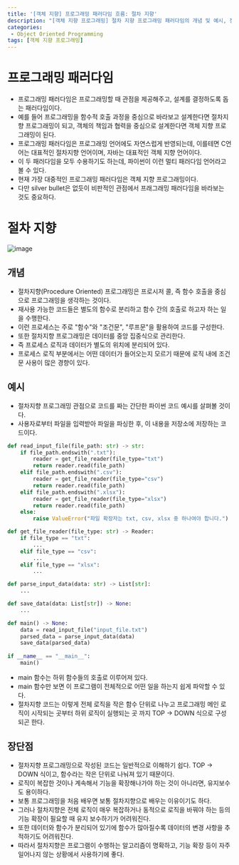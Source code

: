 ```yaml
---
title: '[객체 지향] 프로그래밍 패러다임 흐름: 절차 지향'
description: "[객체 지향 프로그래밍] 절차 지향 프로그래밍 패러다임의 개념 및 예시, 장단점"
categories:
 - Object Oriented Programming
tags: [객체 지향 프로그래밍]
---
```


# 프로그래밍 패러다임
- 프로그래밍 패러다임은 프로그래밍할 때 관점을 제공해주고, 설계를 결정하도록 돕는 패러다임이다.
- 예를 들어 프로그래밍을 함수적 호출 과정을 중심으로 바라보고 설계한다면 절차지향 프로그래밍이 되고, 객체의 책임과 협력을 중심으로 설계한다면 객체 지향 프로그래밍이 된다.
- 프로그래밍 패러다임은 프로그래밍 언어에도 자연스럽게 반영되는데, 이를테면 C언어는 대표적인 절차지향 언어이며, 자바는 대표적인 객체 지향 언어이다.
- 이 두 패러다임을 모두 수용하기도 하는데, 파이썬이 이런 멀티 패러다임 언어라고 볼 수 있다.
- 현재 가장 대중적인 프로그래밍 패러다임은 객체 지향 프로그래밍이다.
- 다만 silver bullet은 없듯이 비판적인 관점에서 프래그래밍 패러다임을 바라보는 것도 중요하다.

# 절차 지향

![image](https://user-images.githubusercontent.com/79494088/173485631-b4ec494a-4bd6-4716-8a6c-35e8de6f6bca.png)

## 개념
- 절차지향(Procedure Oriented) 프로그래밍은 프로시저 콜, 즉 함수 호출을 중심으로 프로그래밍을 생각하는 것이다.
- 재사용 가능한 코드들은 별도의 함수로 분리하고 함수 간의 호출로 하고자 하는 일을 수행한다.
- 이런 프로세스는 주로 "함수"와 "조건문", "루프문"을 활용하여 코드를 구성한다.
- 또한 절차지향 프로그래밍은 데이터를 중앙 집중식으로 관리한다.
- 즉 프로세스 로직과 데이터가 별도의 위치에 분리되어 있다.
- 프로세스 로직 부분에서는 어떤 데이터가 들어오는지 모르기 때문에 로직 내에 조건문 사용이 많은 경향이 있다.

## 예시
- 절차지향 프로그래밍 관점으로 코드를 짜는 간단한 파이썬 코드 예시를 살펴볼 것이다.
- 사용자로부터 파일을 입력받아 파일을 파싱한 후, 이 내용을 저장소에 저장하는 코드이다.

```py
def read_input_file(file_path: str) -> str:
    if file_path.endswith(".txt"):
        reader = get_file_reader(file_type="txt")
        return reader.read(file_path)
    elif file_path.endswith(".csv"):
        reader = get_file_reader(file_type="csv")
        return reader.read(file_path)
    elif file_path.endswith(".xlsx"):
        reader = get_file_reader(file_type="xlsx")
        return reader.read(file_path)
    else:
        raise ValueError("파일 확장자는 txt, csv, xlsx 중 하나여야 합니다.")

def get_file_reader(file_type: str) -> Reader:
    if file_type == "txt":
   		...
    elif file_type == "csv":
        ...
    elif file_type == "xlsx":
        ...

def parse_input_data(data: str) -> List[str]:
    ...

def save_data(data: List[str]) -> None:
    ...

def main() -> None:
    data = read_input_file("input_file.txt")
    parsed_data = parse_input_data(data)
    save_data(parsed_data)
    
if __name__ == "__main__":
    main()
```

- main 함수는 하위 함수들의 호출로 이루어져 있다.
- main 함수만 보면 이 프로그램이 전체적으로 어떤 일을 하는지 쉽게 파악할 수 있다.
- 절차지향 코드는 이렇게 전체 로직을 작은 함수 단위로 나누고 프로그래밍 메인 로직이 시작되는 곳부터 하위 로직이 실행되는 곳 까지 TOP -> DOWN 식으로 구성되곤 한다.

## 장단점
- 절차지향 프로그래밍으로 작성된 코드는 일반적으로 이해하기 쉽다. TOP -> DOWN 식이고, 함수라는 작은 단위로 나눠져 있기 때문이다.
- 로직이 복잡한 것이나 계속해서 기능을 확장해나가야 하는 것이 아니라면, 유지보수도 용이하다.
- 보통 프로그래밍을 처음 배우면 보통 절차지향으로 배우는 이유이기도 하다.
- 그러나 절차지향은 전체 로직이 매우 복잡하거나 동적으로 로직을 바꿔야 하는 등의 기능 확장이 필요할 때 유지 보수하기가 어려워진다.
- 또한 데이터와 함수가 분리되어 있기에 함수가 많아질수록 데이터의 변경 사항을 추적하기도 어려워진다.
- 따라서 절차지향은 프로그램이 수행하는 알고리즘이 명확하고, 기능 확장 등이 자주 일어나지 않는 상황에서 사용하기에 좋다.